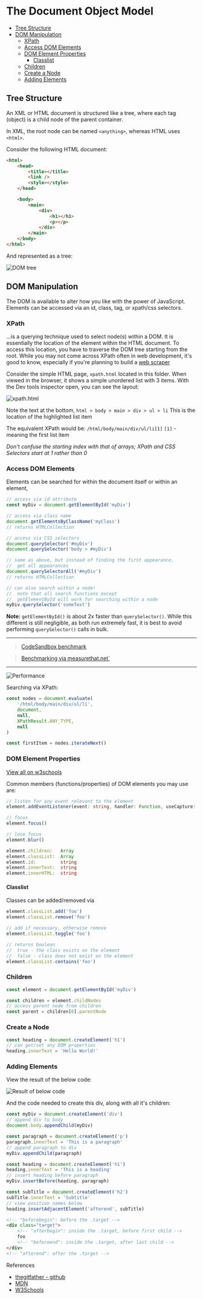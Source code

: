 # The Document Object Model

- [Tree Structure](#tree-structure)
- [DOM Manipulation](#dom-manipulation)
  - [XPath](#xpath)
  - [Access DOM Elements](#access-dom-elements)
  - [DOM Element Properties](#dom-element-properties)
    - [Classlist](#classlist)
  - [Children](#children)
  - [Create a Node](#create-a-node)
  - [Adding Elements](#adding-elements)

## Tree Structure

An XML or HTML document is structured like a tree, where each tag (object) is a child node of the parent container.

In XML, the root node can be named `<anything>`, whereas HTML uses `<html>`.

Consider the following HTML document:

```html
<html>
	<head>
		<title></title>
		<link />
		<style></style>
	</head>

	<body>
		<main>
			<div>
				<h1></h1>
				<p></p>
			</div>
		</main>
	</body>
</html>
```

And represented as a tree:

![DOM tree](./DOM%20tree.drawio.png)

## DOM Manipulation

The DOM is available to alter how you like with the power of JavaScript.
Elements can be accessed via an id, class, tag, or xpath/css selectors.

### XPath

...is a querying technique used to select node(s) within a DOM. It is essentially the location of the element within the HTML document. To access this location, you have to traverse the DOM tree starting from the root. While you may not come across XPath often in web development, it's good to know, especially if you're planning to build a [web scraper](https://realpython.com/beautiful-soup-web-scraper-python/#what-is-web-scraping)

Consider the simple HTML page, `xpath.html` located in this folder. When viewed in the browser, it shows a simple unordered list with 3 items. With the Dev tools inspector open, you can see the layout:

![xpath.html](./xpath.png)

Note the text at the bottom,
`html > body > main > div > ul > li`
This is the location of the highlighted list item

The equivalent XPath would be:
`/html/body/main/div/ul/li[1]`
`[1]` - meaning the first list item

_Don't confuse the starting index with that of arrays; XPath and CSS Selectors start at 1 rather than 0_

### Access DOM Elements

Elements can be searched for within the document itself or within an element,

```js
// access via id attribute
const myDiv = document.getElementById('myDiv')

// access via class name
document.getElementsByClassName('myClass')
// returns HTMLCollection

// access via CSS selectors
document.querySelector('#myDiv')
document.querySelector('body > #myDiv')

// same as above, but instead of finding the first appearance,
//  get all appearances
document.querySelectorAll('#myDiv')
// returns HTMLCollection

// can also search within a node!
//  note that all search functions except
//  getElementById will work for searching within a node
myDiv.querySelector('someText')
```

**Note:**
`getElementById()` is about 2x faster than `querySelector()`. While this different is still negligible, as both run extremely fast, it is best to avoid performing `querySelector()` calls in bulk.

---

> [CodeSandbox benchmark](https://codesandbox.io/s/benchmark-queryselector-kx2vf?file=/src/index.js)

> [Benchmarking via measurethat.net`](https://www.measurethat.net/Benchmarks/Show/2488/0/getelementbyid-vs-queryselector)

---

![Performance](querySelector%20performance.png)

Searching via XPath:

```js
const nodes = document.evaluate(
	'/html/body/main/div/ul/li',
	document,
	null,
	XPathResult.ANY_TYPE,
	null
)

const firstItem = nodes.iterateNext()
```

### DOM Element Properties

[View all on w3schools](https://www.w3schools.com/jsref/dom_obj_all.asp)

Common members (functions/properties) of DOM elements you may use are:

```ts
// listen for any event relevant to the element
element.addEventListener(event: string, handler: Function, useCapture: boolean)

// focus
element.focus()

// lose focus
element.blur()

element.children:   Array
element.classList:  Array
element.id:         string
element.innerText:  string
element.innerHTML:  string
```

#### Classlist

Classes can be added/removed via

```js
element.classList.add('foo')
element.classList.remove('foo')

// add if necessary, otherwise remove
element.classList.toggle('foo')

// returns boolean
//  true - the class exists on the element
//  false - class does not exist on the element
element.classList.contains('foo')
```

### Children

```js
const element = document.getElementById('myDiv')

const children = element.childNodes
// access parent node from children
const parent = children[0].parentNode
```

### Create a Node

```js
const heading = document.createElement('h1')
// can get/set any DOM properties
heading.innerText = 'Hello World!'
```

### Adding Elements

View the result of the below code:

![Result of below code](placing%20elements.png)

And the code needed to create this div, along with all it's children:

```js
const myDiv = document.createElement('div')
// append div to body
document.body.appendChild(myDiv)

const paragraph = document.createElement('p')
paragraph.innerText = 'This is a paragraph'
// append paragraph to div
myDiv.appendChild(paragraph)

const heading = document.createElement('h1')
heading.innerText = 'This is a heading'
// insert heading before paragraph
myDiv.insertBefore(heading, paragraph)

const subTitle = document.createElement('h2')
subTitle.innerText = 'Subtitle'
// view position names below
heading.insertAdjacentElement('afterend', subTitle)
```

```html
<!-- "beforebegin": before the .target -->
<div class="target">
	<!-- "afterbegin": inside the .target, before first child -->
	foo
	<!-- "beforeend": inside the .target, after last child -->
</div>
<!-- "afterend": after the .target -->
```

References

- [thegitfather - github](https://gist.github.com/thegitfather/9c9f1a927cd57df14a59c268f118ce86/)
- [MDN](https://developer.mozilla.org/en-US/docs/Web/API/Element/insertAdjacentElement)
- [W3Schools](https://www.w3schools.com/jsref/dom_obj_all.asp)
